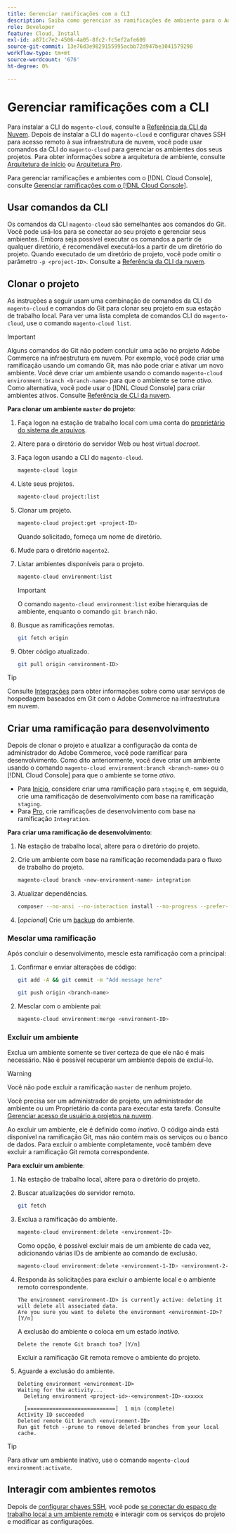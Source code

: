```yaml
---
title: Gerenciar ramificações com a CLI
description: Saiba como gerenciar as ramificações de ambiente para o Adobe Commerce na infraestrutura em nuvem usando a CLI da nuvem.
role: Developer
feature: Cloud, Install
exl-id: a871c7e2-4506-4a05-8fc2-fc5ef2afe609
source-git-commit: 13e76d3e9829155995acbb72d947be3041579298
workflow-type: tm+mt
source-wordcount: '676'
ht-degree: 0%

---
```


# Gerenciar ramificações com a CLI

Para instalar a CLI do `magento-cloud`, consulte a [Referência da CLI da Nuvem](../dev-tools/cloud-cli-overview.md). Depois de instalar a CLI do `magento-cloud` e configurar chaves SSH para acesso remoto à sua infraestrutura de nuvem, você pode usar comandos da CLI do `magento-cloud` para gerenciar os ambientes dos seus projetos. Para obter informações sobre a arquitetura de ambiente, consulte [Arquitetura de início](../architecture/starter-architecture.md) ou [Arquitetura Pro](../architecture/pro-architecture.md).

Para gerenciar ramificações e ambientes com o [!DNL Cloud Console], consulte [Gerenciar ramificações com o [!DNL Cloud Console]](../project/console-branches.md).

## Usar comandos da CLI

Os comandos da CLI `magento-cloud` são semelhantes aos comandos do Git. Você pode usá-los para se conectar ao seu projeto e gerenciar seus ambientes. Embora seja possível executar os comandos a partir de qualquer diretório, é recomendável executá-los a partir de um diretório do projeto. Quando executado de um diretório de projeto, você pode omitir o parâmetro `-p <project-ID>`. Consulte a [Referência da CLI da nuvem](../dev-tools/cloud-cli-overview.md).

## Clonar o projeto

As instruções a seguir usam uma combinação de comandos da CLI do `magento-cloud` e comandos do Git para clonar seu projeto em sua estação de trabalho local. Para ver uma lista completa de comandos CLI do `magento-cloud`, use o comando `magento-cloud list`.

>[!IMPORTANT]
>
>Alguns comandos do Git não podem concluir uma ação no projeto Adobe Commerce na infraestrutura em nuvem. Por exemplo, você pode criar uma ramificação usando um comando Git, mas não pode criar e ativar um novo ambiente. Você deve criar um ambiente usando o comando `magento-cloud environment:branch <branch-name>` para que o ambiente se torne _ativo_. Como alternativa, você pode usar o [!DNL Cloud Console] para criar ambientes ativos. Consulte [Referência de CLI da nuvem](../dev-tools/cloud-cli-overview.md#git-commands).

**Para clonar um ambiente `master` do projeto**:

1. Faça logon na estação de trabalho local com uma conta do [proprietário do sistema de arquivos](https://experienceleague.adobe.com/docs/commerce-operations/installation-guide/prerequisites/file-system/configure-permissions.html).

1. Altere para o diretório do servidor Web ou host virtual _docroot_.

1. Faça logon usando a CLI do `magento-cloud`.

   ```bash
   magento-cloud login
   ```

1. Liste seus projetos.

   ```bash
   magento-cloud project:list
   ```

1. Clonar um projeto.

   ```bash
   magento-cloud project:get <project-ID>
   ```

   Quando solicitado, forneça um nome de diretório.

1. Mude para o diretório `magento2`.

1. Listar ambientes disponíveis para o projeto.

   ```bash
   magento-cloud environment:list
   ```

   >[!IMPORTANT]
   >
   >O comando `magento-cloud environment:list` exibe hierarquias de ambiente, enquanto o comando `git branch` não.

1. Busque as ramificações remotas.

   ```bash
   git fetch origin
   ```

1. Obter código atualizado.

   ```bash
   git pull origin <environment-ID>
   ```

>[!TIP]
>
>Consulte [Integrações](../integrations/overview.md) para obter informações sobre como usar serviços de hospedagem baseados em Git com o Adobe Commerce na infraestrutura em nuvem.

## Criar uma ramificação para desenvolvimento

Depois de clonar o projeto e atualizar a configuração da conta de administrador do Adobe Commerce, você pode ramificar para desenvolvimento. Como dito anteriormente, você deve criar um ambiente usando o comando `magento-cloud environment:branch <branch-name>` ou o [!DNL Cloud Console] para que o ambiente se torne _ativo_.

- Para [Início](../architecture/starter-develop-deploy-workflow.md#clone-and-branch), considere criar uma ramificação para `staging` e, em seguida, crie uma ramificação de desenvolvimento com base na ramificação `staging`.
- Para [Pro](../architecture/pro-develop-deploy-workflow.md#development-workflow), crie ramificações de desenvolvimento com base na ramificação `Integration`.

**Para criar uma ramificação de desenvolvimento**:

1. Na estação de trabalho local, altere para o diretório do projeto.

1. Crie um ambiente com base na ramificação recomendada para o fluxo de trabalho do projeto.

   ```bash
   magento-cloud branch <new-environment-name> integration
   ```

1. Atualizar dependências.

   ```bash
   composer --no-ansi --no-interaction install --no-progress --prefer-dist --optimize-autoloader
   ```

1. [_opcional_] Crie um [backup](../storage/snapshots.md) do ambiente.

### Mesclar uma ramificação

Após concluir o desenvolvimento, mescle esta ramificação com a principal:

1. Confirmar e enviar alterações de código:

   ```bash
   git add -A && git commit -m "Add message here"
   ```

   ```bash
   git push origin <branch-name>
   ```

1. Mesclar com o ambiente pai:

   ```bash
   magento-cloud environment:merge <environment-ID>
   ```

### Excluir um ambiente

Exclua um ambiente somente se tiver certeza de que ele não é mais necessário. Não é possível recuperar um ambiente depois de excluí-lo.

>[!WARNING]
>
>Você não pode excluir a ramificação `master` de nenhum projeto.

Você precisa ser um administrador de projeto, um administrador de ambiente ou um Proprietário da conta para executar esta tarefa. Consulte [Gerenciar acesso de usuário a projetos na nuvem](../project/user-access.md).

Ao excluir um ambiente, ele é definido como _inativo_. O código ainda está disponível na ramificação Git, mas não contém mais os serviços ou o banco de dados. Para excluir o ambiente completamente, você também deve excluir a ramificação Git remota correspondente.

**Para excluir um ambiente**:

1. Na estação de trabalho local, altere para o diretório do projeto.

1. Buscar atualizações do servidor remoto.

   ```bash
   git fetch
   ```

1. Exclua a ramificação do ambiente.

   ```bash
   magento-cloud environment:delete <environment-ID>
   ```

   Como opção, é possível excluir mais de um ambiente de cada vez, adicionando várias IDs de ambiente ao comando de exclusão.

   ```bash
   magento-cloud environment:delete <environment-1-ID> <environment-2-ID>
   ```

1. Responda às solicitações para excluir o ambiente local e o ambiente remoto correspondente.

   ```terminal
   The environment <environment-ID> is currently active: deleting it will delete all associated data.
   Are you sure you want to delete the environment <environment-ID>? [Y/n]
   ```

   A exclusão do ambiente o coloca em um estado _inativo_.

   ```terminal
   Delete the remote Git branch too? [Y/n]
   ```

   Excluir a ramificação Git remota remove o ambiente do projeto.

1. Aguarde a exclusão do ambiente.

   ```terminal
   Deleting environment <environment-ID>
   Waiting for the activity...
     Deleting environment <project-id>-<environment-ID>-xxxxxx
   
     [============================]  1 min (complete)
   Activity ID succeeded
   Deleted remote Git branch <environment-ID>
   Run git fetch --prune to remove deleted branches from your local cache.
   ```

>[!TIP]
>
>Para ativar um ambiente inativo, use o comando `magento-cloud environment:activate`.

## Interagir com ambientes remotos

Depois de [configurar chaves SSH](../development/secure-connections.md), você pode [se conectar do espaço de trabalho local a um ambiente remoto](../development/secure-connections.md#connect-to-a-remote-environment) e interagir com os serviços do projeto e modificar as configurações.
